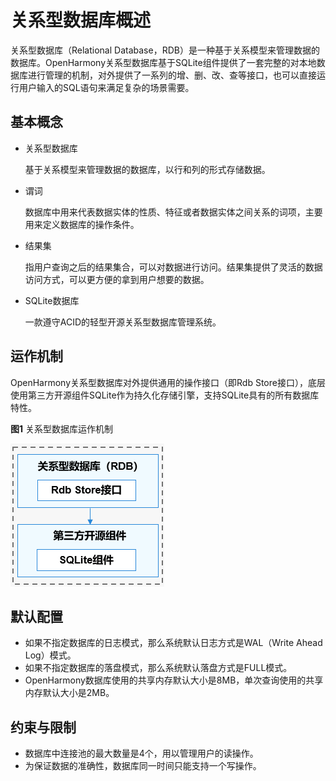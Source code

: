 # 关系型数据库概述

关系型数据库（Relational Database，RDB）是一种基于关系模型来管理数据的数据库。OpenHarmony关系型数据库基于SQLite组件提供了一套完整的对本地数据库进行管理的机制，对外提供了一系列的增、删、改、查等接口，也可以直接运行用户输入的SQL语句来满足复杂的场景需要。

## 基本概念

- 关系型数据库

  基于关系模型来管理数据的数据库，以行和列的形式存储数据。

- 谓词

  数据库中用来代表数据实体的性质、特征或者数据实体之间关系的词项，主要用来定义数据库的操作条件。

- 结果集

  指用户查询之后的结果集合，可以对数据进行访问。结果集提供了灵活的数据访问方式，可以更方便的拿到用户想要的数据。

- SQLite数据库

  一款遵守ACID的轻型开源关系型数据库管理系统。

## 运作机制
OpenHarmony关系型数据库对外提供通用的操作接口（即Rdb Store接口），底层使用第三方开源组件SQLite作为持久化存储引擎，支持SQLite具有的所有数据库特性。

**图1** 关系型数据库运作机制

![](figure/zh-cn_image_0000001115980740.png)

## 默认配置
- 如果不指定数据库的日志模式，那么系统默认日志方式是WAL（Write Ahead Log）模式。
- 如果不指定数据库的落盘模式，那么系统默认落盘方式是FULL模式。
- OpenHarmony数据库使用的共享内存默认大小是8MB，单次查询使用的共享内存默认大小是2MB。

## 约束与限制
- 数据库中连接池的最大数量是4个，用以管理用户的读操作。
- 为保证数据的准确性，数据库同一时间只能支持一个写操作。


